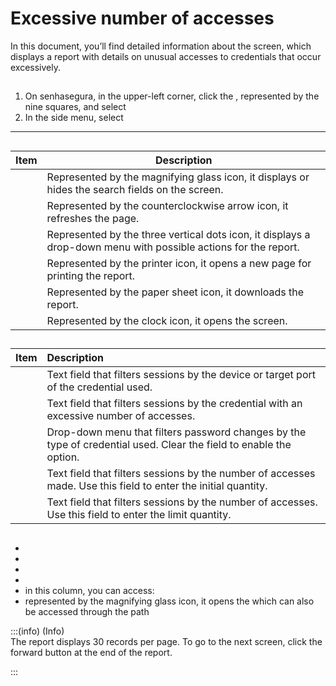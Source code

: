 # Excessive number of accesses 

In this document, you’ll find detailed information about the  screen, which displays a report with details on unusual accesses to credentials that occur excessively.

## 

1. On senhasegura, in the upper-left corner, click the , represented by the nine squares, and select   
2. In the side menu, select 

***

## 

| Item | Description |
| ----- | ----- |
|  | Represented by the magnifying glass icon, it displays or hides the search fields on the screen. |
|  | Represented by the counterclockwise arrow icon, it refreshes the page. |
|  | Represented by the three vertical dots icon, it displays a drop-down menu with possible actions for the report. |
|  | Represented by the printer icon, it opens a new page for printing the report. |
|  | Represented by the paper sheet icon, it downloads the report. |
|  | Represented by the clock icon, it opens the  screen. |

## 

| Item | Description |
| :---- | :---- |
|  | Text field that filters sessions by the device or target port of the credential used.  |
|  | Text field that filters sessions by the credential with an excessive number of accesses. |
|  | Drop-down menu that filters password changes by the type of credential used. Clear the field to enable the  option.  |
|  | Text field that filters sessions by the number of accesses made. Use this field to enter the initial quantity. |
|  | Text field that filters sessions by the number of accesses. Use this field to enter the limit quantity.  |

## 

*   
*   
*   
*   
*   in this column, you can access:  
  *  represented by the magnifying glass icon, it opens the  which can also be accessed through the path   
    

:::(info) (Info)  
The report displays 30 records per page. To go to the next screen, click the forward button at the end of the report.

:::